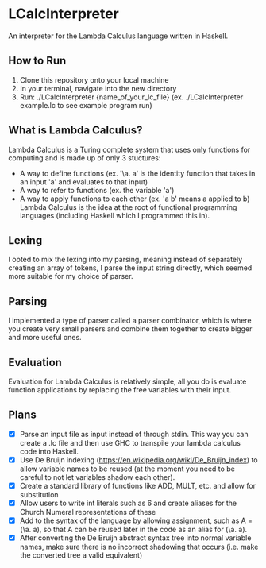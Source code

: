 # LCalcInterpreter
An interpreter for the Lambda Calculus language written in Haskell.

## How to Run
1. Clone this repository onto your local machine
3. In your terminal, navigate into the new directory
2. Run: ./LCalcInterpreter {name_of_your_lc_file} (ex. ./LCalcInterpreter example.lc to see example program run)

## What is Lambda Calculus?
Lambda Calculus is a Turing complete system that uses only functions for computing and is made up of only 3 stuctures:
* A way to define functions (ex. '\a. a' is the identity function that takes in an input 'a' and evaluates to that input)
* A way to refer to functions (ex. the variable 'a')
* A way to apply functions to each other (ex. 'a b' means a applied to b)
Lambda Calculus is the idea at the root of functional programming languages (including Haskell which I programmed this in).

## Lexing
I opted to mix the lexing into my parsing, meaning instead of separately creating an array of tokens, I parse the input string directly, which seemed more suitable for my choice of parser.

## Parsing
I implemented a type of parser called a parser combinator, which is where you create very small parsers and combine them together to create bigger and more useful ones.

## Evaluation
Evaluation for Lambda Calculus is relatively simple, all you do is evaluate function applications by replacing the free variables with their input.

## Plans
- [x] Parse an input file as input instead of through stdin. This way you can create a .lc file and then use GHC to transpile your lambda calculus code into Haskell.
- [x] Use De Bruijn indexing (https://en.wikipedia.org/wiki/De_Bruijn_index) to allow variable names to be reused (at the moment you need to be careful to not let variables shadow each other).
- [x] Create a standard library of functions like ADD, MULT, etc. and allow for substitution
- [x] Allow users to write int literals such as 6 and create aliases for the Church Numeral representations of these
- [x] Add to the syntax of the language by allowing assignment, such as A = (\a. a), so that A can be reused later in the code as an alias for (\a. a).
- [x] After converting the De Bruijn abstract syntax tree into normal variable names, make sure there is no incorrect shadowing that occurs (i.e. make the converted tree a valid equivalent)
